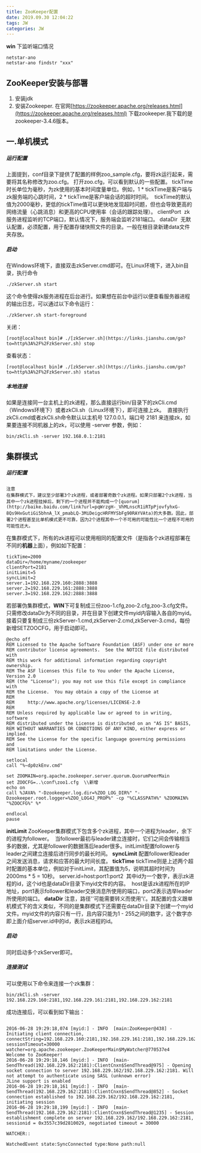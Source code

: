 ```yaml
---
title: ZooKeeper配置
date: 2019.09.30 12:04:22
tags: JW
categories: JW
---
```



**win** 下监听端口情况
```
netstar-ano
netstar-ano findstr "xxx"
```

## ZooKeeper安装与部署
1.  安装jdk
2.  安装Zookeeper. 在官网[https://zookeeper.apache.org/releases.html](https://zookeeper.apache.org/releases.html)
下载zookeeper.我下载的是zookeeper-3.4.6版本。

## 一.单机模式
##### 运行配置
上面提到，conf目录下提供了配置的样例zoo_sample.cfg，要将zk运行起来，需要将其名称修改为zoo.cfg。
打开zoo.cfg，可以看到默认的一些配置。
tickTime 
时长单位为毫秒，为zk使用的基本时间度量单位。例如，1 * tickTime是客户端与zk服务端的心跳时间，2 * tickTime是客户端会话的超时时间。 
tickTime的默认值为2000毫秒，更低的tickTime值可以更快地发现超时问题，但也会导致更高的网络流量（心跳消息）和更高的CPU使用率（会话的跟踪处理）。
clientPort 
zk服务进程监听的TCP端口，默认情况下，服务端会监听2181端口。
dataDir 
无默认配置，必须配置，用于配置存储快照文件的目录。一般在根目录新建data文件夹存放。

##### 启动
在Windows环境下，直接双击zkServer.cmd即可。在Linux环境下，进入bin目录，执行命令
```
./zkServer.sh start
```
这个命令使得zk服务进程在后台进行。如果想在前台中运行以便查看服务器进程的输出日志，可以通过以下命令运行：
```
./zkServer.sh start-foreground
```
关闭：
```
[root@localhost bin]# ./[zkServer.sh](https://links.jianshu.com/go?to=http%3A%2F%2FzkServer.sh) stop
```
查看状态：
```
[root@localhost bin]# ./[zkServer.sh](https://links.jianshu.com/go?to=http%3A%2F%2FzkServer.sh) status
```

##### 本地连接
如果是连接同一台主机上的zk进程，那么直接运行bin/目录下的zkCli.cmd（Windows环境下）或者zkCli.sh（Linux环境下），即可连接上zk。 
直接执行zkCli.cmd或者zkCli.sh命令默认以主机号 127.0.0.1，端口号 2181 来连接zk，如果要连接不同机器上的zk，可以使用 -server 参数，例如：
```
bin/zkCli.sh -server 192.168.0.1:2181
```

## 集群模式
##### 运行配置
```
注意 
在集群模式下，建议至少部署3个zk进程，或者部署奇数个zk进程。如果只部署2个zk进程，当其中一个zk进程挂掉后，剩下的一个进程并不能构成一个[quorum](http://baike.baidu.com/link?url=pqWrzgH-_VhMLnscR1iRTpPjovfyhxG-8Qs9HxGutiGi5bhnA_lX_pmabLQ-3MiDeigcHRFMYSbFg90RAYVAta)的大多数。因此，部署2个进程甚至比单机模式更不可靠，因为2个进程其中一个不可用的可能性比一个进程不可用的可能性还大。
```

在集群模式下，所有的zk进程可以使用相同的配置文件（是指各个zk进程部署在不同的**机器**上面），例如如下配置：
```
tickTime=2000
dataDir=/home/myname/zookeeper
clientPort=2181
initLimit=5
syncLimit=2
server.1=192.168.229.160:2888:3888
server.2=192.168.229.161:2888:3888
server.3=192.168.229.162:2888:3888
```
若部署伪集群模式，**WIN**下可复制成三份zoo-1.cfg,zoo-2.cfg,zoo-3.cfg文件。只需修改dataDir为不同的目录，并在目录下创建文件myid内容输入各自的myid。接着只要复制成三份zkServer-1.cmd,zkServer-2.cmd,zkServer-3.cmd，每份新增SETZOOCFG，用于启动即可。
```
@echo off
REM Licensed to the Apache Software Foundation (ASF) under one or more
REM contributor license agreements.  See the NOTICE file distributed with
REM this work for additional information regarding copyright ownership.
REM The ASF licenses this file to You under the Apache License, Version 2.0
REM (the "License"); you may not use this file except in compliance with
REM the License.  You may obtain a copy of the License at
REM
REM     http://www.apache.org/licenses/LICENSE-2.0
REM
REM Unless required by applicable law or agreed to in writing, software
REM distributed under the License is distributed on an "AS IS" BASIS,
REM WITHOUT WARRANTIES OR CONDITIONS OF ANY KIND, either express or implied.
REM See the License for the specific language governing permissions and
REM limitations under the License.

setlocal
call "%~dp0zkEnv.cmd"

set ZOOMAIN=org.apache.zookeeper.server.quorum.QuorumPeerMain
set ZOOCFG=..\conf\zoo1.cfg  \\新增
echo on
call %JAVA% "-Dzookeeper.log.dir=%ZOO_LOG_DIR%" "-Dzookeeper.root.logger=%ZOO_LOG4J_PROP%" -cp "%CLASSPATH%" %ZOOMAIN% "%ZOOCFG%" %*

endlocal
pause
```

**initLimit**
ZooKeeper集群模式下包含多个zk进程，其中一个进程为leader，余下的进程为follower。 
当follower最初与leader建立连接时，它们之间会传输相当多的数据，尤其是follower的数据落后leader很多。initLimit配置follower与leader之间建立连接后进行同步的最长时间。
**syncLimit**
配置follower和leader之间发送消息，请求和应答的最大时间长度。
**tickTime**
tickTime则是上述两个超时配置的基本单位，例如对于initLimit，其配置值为5，说明其超时时间为 2000ms * 5 = 10秒。
server.id=host:port1:port2 
其中id为一个数字，表示zk进程的id，这个id也是dataDir目录下myid文件的内容。 
host是该zk进程所在的IP地址，port1表示follower和leader交换消息所使用的端口，port2表示选举leader所使用的端口。
**dataDir**
注意，路径'\'可能需要转义而使用'\\'。其配置的含义跟单机模式下的含义类似，不同的是集群模式下还需要在dataDir目录下创建一个myid文件。myid文件的内容只有一行，且内容只能为1 - 255之间的数字，这个数字亦即上面介绍server.id中的id，表示zk进程的id。

##### 启动
同时启动多个zkServer即可。

##### 连接测试
可以使用以下命令来连接一个zk集群：
```
bin/zkCli.sh -server 192.168.229.160:2181,192.168.229.161:2181,192.168.229.162:2181
```
成功连接后，可以看到如下输出：
```

2016-06-28 19:29:18,074 [myid:] - INFO  [main:ZooKeeper@438] - Initiating client connection, connectString=192.168.229.160:2181,192.168.229.161:2181,192.168.229.162:2181 sessionTimeout=30000 watcher=org.apache.zookeeper.ZooKeeperMain$MyWatcher@770537e4
Welcome to ZooKeeper!
2016-06-28 19:29:18,146 [myid:] - INFO  [main-SendThread(192.168.229.162:2181):ClientCnxn$SendThread@975] - Opening socket connection to server 192.168.229.162/192.168.229.162:2181. Will not attempt to authenticate using SASL (unknown error)
JLine support is enabled
2016-06-28 19:29:18,161 [myid:] - INFO  [main-SendThread(192.168.229.162:2181):ClientCnxn$SendThread@852] - Socket connection established to 192.168.229.162/192.168.229.162:2181, initiating session
2016-06-28 19:29:18,199 [myid:] - INFO  [main-SendThread(192.168.229.162:2181):ClientCnxn$SendThread@1235] - Session establishment complete on server 192.168.229.162/192.168.229.162:2181, sessionid = 0x3557c39d2810029, negotiated timeout = 30000

WATCHER::

WatchedEvent state:SyncConnected type:None path:null
```
